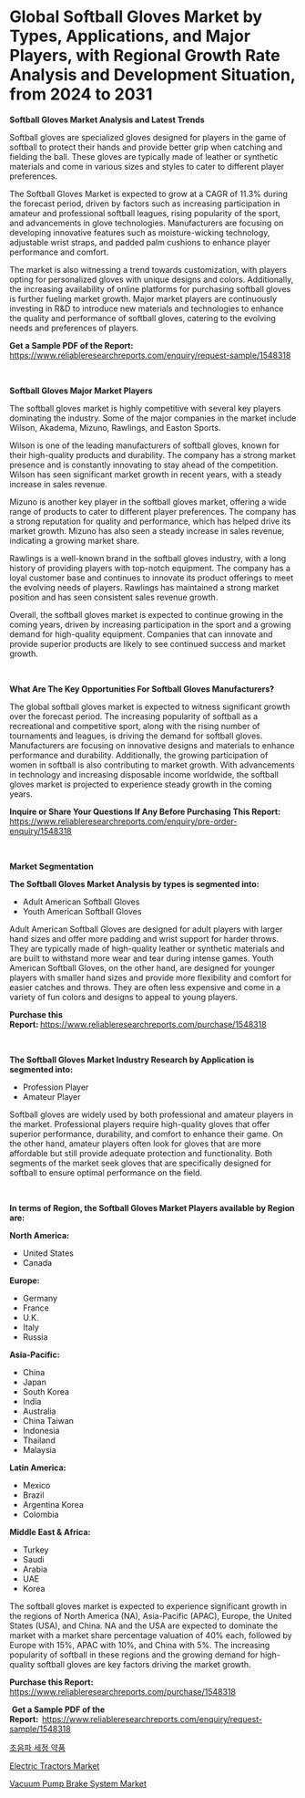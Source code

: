 <p><h1>Global Softball Gloves Market by Types, Applications, and Major Players, with Regional Growth Rate Analysis and Development Situation, from 2024 to 2031</h1></p><p><strong>Softball Gloves Market Analysis and Latest Trends</strong></p>
<p><p>Softball gloves are specialized gloves designed for players in the game of softball to protect their hands and provide better grip when catching and fielding the ball. These gloves are typically made of leather or synthetic materials and come in various sizes and styles to cater to different player preferences.</p><p>The Softball Gloves Market is expected to grow at a CAGR of 11.3% during the forecast period, driven by factors such as increasing participation in amateur and professional softball leagues, rising popularity of the sport, and advancements in glove technologies. Manufacturers are focusing on developing innovative features such as moisture-wicking technology, adjustable wrist straps, and padded palm cushions to enhance player performance and comfort.</p><p>The market is also witnessing a trend towards customization, with players opting for personalized gloves with unique designs and colors. Additionally, the increasing availability of online platforms for purchasing softball gloves is further fueling market growth. Major market players are continuously investing in R&D to introduce new materials and technologies to enhance the quality and performance of softball gloves, catering to the evolving needs and preferences of players.</p></p>
<p><strong>Get a Sample PDF of the Report:&nbsp;</strong> <a href="https://www.reliableresearchreports.com/enquiry/request-sample/1548318">https://www.reliableresearchreports.com/enquiry/request-sample/1548318</a></p>
<p>&nbsp;</p>
<p><strong>Softball Gloves Major Market Players</strong></p>
<p><p>The softball gloves market is highly competitive with several key players dominating the industry. Some of the major companies in the market include Wilson, Akadema, Mizuno, Rawlings, and Easton Sports. </p><p>Wilson is one of the leading manufacturers of softball gloves, known for their high-quality products and durability. The company has a strong market presence and is constantly innovating to stay ahead of the competition. Wilson has seen significant market growth in recent years, with a steady increase in sales revenue.</p><p>Mizuno is another key player in the softball gloves market, offering a wide range of products to cater to different player preferences. The company has a strong reputation for quality and performance, which has helped drive its market growth. Mizuno has also seen a steady increase in sales revenue, indicating a growing market share.</p><p>Rawlings is a well-known brand in the softball gloves industry, with a long history of providing players with top-notch equipment. The company has a loyal customer base and continues to innovate its product offerings to meet the evolving needs of players. Rawlings has maintained a strong market position and has seen consistent sales revenue growth.</p><p>Overall, the softball gloves market is expected to continue growing in the coming years, driven by increasing participation in the sport and a growing demand for high-quality equipment. Companies that can innovate and provide superior products are likely to see continued success and market growth.</p></p>
<p>&nbsp;</p>
<p><strong>What Are The Key Opportunities For Softball Gloves Manufacturers?</strong></p>
<p><p>The global softball gloves market is expected to witness significant growth over the forecast period. The increasing popularity of softball as a recreational and competitive sport, along with the rising number of tournaments and leagues, is driving the demand for softball gloves. Manufacturers are focusing on innovative designs and materials to enhance performance and durability. Additionally, the growing participation of women in softball is also contributing to market growth. With advancements in technology and increasing disposable income worldwide, the softball gloves market is projected to experience steady growth in the coming years.</p></p>
<p><strong>Inquire or Share Your Questions If Any Before Purchasing This Report:</strong> <a href="https://www.reliableresearchreports.com/enquiry/pre-order-enquiry/1548318">https://www.reliableresearchreports.com/enquiry/pre-order-enquiry/1548318</a></p>
<p>&nbsp;</p>
<p><strong>Market Segmentation</strong></p>
<p><strong>The Softball Gloves Market Analysis by types is segmented into:</strong></p>
<p><ul><li>Adult American Softball Gloves</li><li>Youth American Softball Gloves</li></ul></p>
<p><p>Adult American Softball Gloves are designed for adult players with larger hand sizes and offer more padding and wrist support for harder throws. They are typically made of high-quality leather or synthetic materials and are built to withstand more wear and tear during intense games. Youth American Softball Gloves, on the other hand, are designed for younger players with smaller hand sizes and provide more flexibility and comfort for easier catches and throws. They are often less expensive and come in a variety of fun colors and designs to appeal to young players.</p></p>
<p><strong>Purchase this Report:&nbsp;</strong><a href="https://www.reliableresearchreports.com/purchase/1548318">https://www.reliableresearchreports.com/purchase/1548318</a></p>
<p>&nbsp;</p>
<p><strong>The Softball Gloves Market Industry Research by Application is segmented into:</strong></p>
<p><ul><li>Profession Player</li><li>Amateur Player</li></ul></p>
<p><p>Softball gloves are widely used by both professional and amateur players in the market. Professional players require high-quality gloves that offer superior performance, durability, and comfort to enhance their game. On the other hand, amateur players often look for gloves that are more affordable but still provide adequate protection and functionality. Both segments of the market seek gloves that are specifically designed for softball to ensure optimal performance on the field.</p></p>
<p>&nbsp;</p>
<p><strong>In terms of Region, the Softball Gloves Market Players available by Region are:</strong></p>
<p>
    <p> <strong> North America: </strong>
        <ul>
            <li>United States</li>
            <li>Canada</li>
        </ul>
        </p> 
    <p> <strong> Europe: </strong>
        <ul>
            <li>Germany</li>
            <li>France</li>
            <li>U.K.</li>
            <li>Italy</li>
            <li>Russia</li>
        </ul>
        </p> 
    <p> <strong> Asia-Pacific: </strong>
        <ul>
            <li>China</li>
            <li>Japan</li>
            <li>South Korea</li>
            <li>India</li>
            <li>Australia</li>
            <li>China Taiwan</li>
            <li>Indonesia</li>
            <li>Thailand</li>
            <li>Malaysia</li>
        </ul>
        </p> 
    <p> <strong> Latin America: </strong>
        <ul>
            <li>Mexico</li>
            <li>Brazil</li>
            <li>Argentina Korea</li>
            <li>Colombia</li>
        </ul>
        </p> 
    <p> <strong> Middle East & Africa: </strong>
        <ul>
            <li>Turkey</li>
            <li>Saudi</li>
            <li>Arabia</li>
            <li>UAE</li>
            <li>Korea</li>
        </ul>
    </p>
    </p>
<p><p>The softball gloves market is expected to experience significant growth in the regions of North America (NA), Asia-Pacific (APAC), Europe, the United States (USA), and China. NA and the USA are expected to dominate the market with a market share percentage valuation of 40% each, followed by Europe with 15%, APAC with 10%, and China with 5%. The increasing popularity of softball in these regions and the growing demand for high-quality softball gloves are key factors driving the market growth.</p></p>
<p><strong>Purchase this Report: </strong><a href="https://www.reliableresearchreports.com/purchase/1548318">https://www.reliableresearchreports.com/purchase/1548318</a></p>
<p>&nbsp;<strong>Get a Sample PDF of the Report:&nbsp;&nbsp;</strong><a href="https://www.reliableresearchreports.com/enquiry/request-sample/1548318">https://www.reliableresearchreports.com/enquiry/request-sample/1548318</a></p>
<p><strong></strong></p>
<p><p><a href="https://medium.com/@fly879567/%EC%B4%88%EC%9D%8C%ED%8C%8C-%EC%84%B8%EC%B2%99-%ED%99%94%ED%95%99%EC%A0%9C%ED%92%88-%EC%8B%9C%EC%9E%A5-2031%EB%85%84%EA%B9%8C%EC%A7%80%EC%9D%98-%EB%8F%99%ED%96%A5-%EC%98%88%EC%B8%A1-%EB%B0%8F-%EA%B2%BD%EC%9F%81-%EB%B6%84%EC%84%9D-ed2a1850510c">초음파 세정 약품</a></p><p><a href="https://cautious-neon-760.notion.site/Electric-Tractors-Market-Size-Growth-Outlook-from-2024-to-2031-projecting-at-Market-s-Trends-Analy-2255aac83e244a09b1c3d9a6064f9ebf">Electric Tractors Market</a></p><p><a href="https://frill-swim-3cd.notion.site/Vacuum-Pump-Brake-System-Market-with-the-goal-of-estimating-the-market-size-and-future-growth-potent-1a1d39fd80e243aab4566903eeed472f">Vacuum Pump Brake System Market</a></p></p>